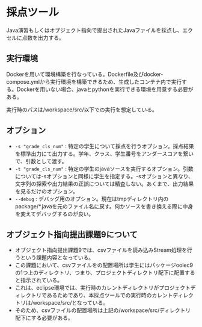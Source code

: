# 採点ツール

Java演習もしくはオブジェクト指向で提出されたJavaファイルを採点し、エクセルに点数を出力する。

## 実行環境

Dockerを用いて環境構築を行なっている。Dockerfile及びdocker-compose.ymlから実行環境を構築できるため、生成したコンテナ内で実行する。Dockerを用いない場合、javaとpythonを実行できる環境を用意する必要がある。

実行時のパスは/workspace/src/以下での実行を想定している。

## オプション

- `-s "grade_cls_num"` : 特定の学生について採点を行うオプション。採点結果を標準出力にて出力する。学年、クラス、学生番号をアンダースコアを繋いで、引数として渡す。
- `-t "grade_cls_num"` : 特定の学生のjavaソースを実行するオプション。引数については-sオプションと同様に学生を指定する。-sオプションと異なり、文字列の探索や出力結果の正誤については精査しない。あくまで、出力結果を見るだけのオプション。
- `--debug` : デバッグ用のオプション。現在はtmpディレクトリ内のpackage/*.javaを元のファイル名に戻す。何かソースを書き換える際に中身を変えてデバッグするのが良い。

## オブジェクト指向提出課題9について

- オブジェクト指向提出課題9では、csvファイルを読み込みStream処理を行うという課題内容となっている。
- この課題において、csvファイルをの配置場所は学生にはパッケージoolec9の1つ上のディレクトリ、つまり、プロジェクトディレクトリ配下に配置すると指示されている。
- これは、eclipse環境では、実行時のカレントディレクトリがプロジェクトディレクトリであるためであり、本採点ツールでの実行時のカレントディレクトリは/workspace/src/となっている。
- そのため、csvファイルの配置場所は上記の/workspace/src/ディレクトリ配下にする必要がある。
